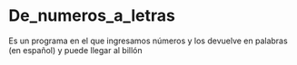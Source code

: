 # De_numeros_a_letras
Es un programa en el que ingresamos números y los devuelve en palabras (en español) y puede llegar al billón
